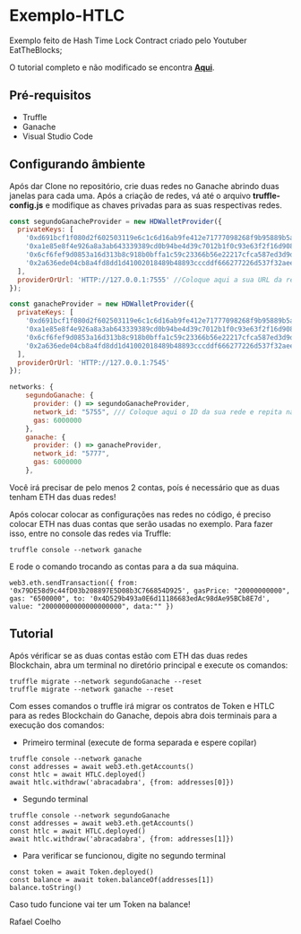 # Exemplo-HTLC
 Exemplo feito de Hash Time Lock Contract criado pelo Youtuber EatTheBlocks;
 
 O tutorial completo e não modificado se encontra **[Aqui](https://www.youtube.com/watch?v=VZX2ApRLuwM&t)**.

 ## Pré-requisitos
 
 * Truffle
 * Ganache
 * Visual Studio Code

## Configurando âmbiente

Após dar Clone no repositório, crie duas redes no Ganache abrindo duas janelas para cada uma. Após a criação de redes, vá até o arquivo **truffle-config.js** e modifique as chaves privadas para as suas respectivas redes.

```javascript
const segundoGanacheProvider = new HDWalletProvider({
  privateKeys: [
    '0xd691bcf1f080d2f602503119e6c1c6d16ab9fe412e71777098268f9b95889b5a',/// Troque suas chaves aqui e repita na rede de baixo
    '0xa1e85e8f4e926a8a3ab643339389cd0b94be4d39c7012b1f0c93e63f2f16d908',
    '0x6cf6fef9d0853a16d313b8c918b0bffa1c59c23366b56e22217cfca587ed3d9d',
    '0x2a636ede04cb8a4fd8dd1d41002018489b48893cccddf666277226d537f32aee',
  ],
  providerOrUrl: 'HTTP://127.0.0.1:7555' //Coloque aqui a sua URL da rede
});

const ganacheProvider = new HDWalletProvider({
  privateKeys: [
    '0xd691bcf1f080d2f602503119e6c1c6d16ab9fe412e71777098268f9b95889b5a',
    '0xa1e85e8f4e926a8a3ab643339389cd0b94be4d39c7012b1f0c93e63f2f16d908',
    '0x6cf6fef9d0853a16d313b8c918b0bffa1c59c23366b56e22217cfca587ed3d9d',
    '0x2a636ede04cb8a4fd8dd1d41002018489b48893cccddf666277226d537f32aee',
  ],
  providerOrUrl: 'HTTP://127.0.0.1:7545'
});

networks: {
    segundoGanache: {
      provider: () => segundoGanacheProvider,
      network_id: "5755", /// Coloque aqui o ID da sua rede e repita na de baixo
      gas: 6000000
    },
    ganache: {
      provider: () => ganacheProvider,
      network_id: "5777", 
      gas: 6000000
    },
```
Você irá precisar de pelo menos 2 contas, poís é necessário que as duas tenham ETH das duas redes!

Após colocar colocar as configurações nas redes no código, é preciso colocar ETH nas duas contas que serão usadas no exemplo. Para fazer isso, entre no console das redes via Truffle:
```
truffle console --network ganache   
```
E rode o comando trocando as contas para a da sua máquina.
```
web3.eth.sendTransaction({ from: '0x79DE58d9c44fD03b208897E5D08b3C766854D925', gasPrice: "20000000000", gas: "6500000", to: '0x4D529b493a0E6d11186683edAc98dAe95BCb8E7d', value: "20000000000000000000", data:"" })
```
## Tutorial
Após vérificar se as duas contas estão com ETH das duas redes Blockchain, abra um terminal no diretório principal e execute os comandos:

```
truffle migrate --network segundoGanache --reset
truffle migrate --network ganache --reset   
```
Com esses comandos o truffle irá migrar os contratos de Token e HTLC para as redes Blockchain do Ganache, depois abra dois terminais para a execução dos comandos:

* Primeiro terminal (execute de forma separada e espere copilar)

```
truffle console --network ganache   
const addresses = await web3.eth.getAccounts()
const htlc = await HTLC.deployed()
await htlc.withdraw('abracadabra', {from: addresses[0]})
```
* Segundo terminal
  
```
truffle console --network segundoGanache    
const addresses = await web3.eth.getAccounts()
const htlc = await HTLC.deployed()
await htlc.withdraw('abracadabra', {from: addresses[1]})
```
* Para verificar se funcionou, digite no segundo terminal
```
const token = await Token.deployed()
const balance = await token.balanceOf(addresses[1])
balance.toString()
```
Caso tudo funcione vai ter um Token na balance!

Rafael Coelho
